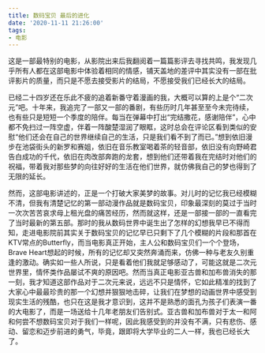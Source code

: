 ```yaml
---
title: 数码宝贝 最后的进化
date: '2020-11-11 21:26:00'
tags: 
- 电影
---
```


这是一部最特别的电影，从影院出来后我翻阅着一篇篇影评去寻找共鸣，我发现几乎所有人都在这部电影中体验着相同的情感，铺天盖地的差评中其实没有一部在批评影片的质量，而只是不愿去接受影片的结局，不愿接受我们已经长大的结局。

已经二十四岁还在乐此不疲的追着新番守着漫画的我，大概可以算的上是个“二次元”吧。十年来，我追完了一部又一部的番剧，有些历时几年甚至至今未完待续，也有些只是短短一个季度的陪伴。每当在弹幕中打出“完结撒花，感谢陪伴”，心中都不免扫过一阵空虚，伴着一阵酸楚湿润了眼眶，这时总会在评论区看到类似的安慰“他们还会在自己的世界继续自己的生活，只是我们看不到了而已。”想到依旧漫步在池袋街头的新罗和赛姐，依旧在音乐教室喝着茶的轻音部，依旧没有向野崎君告白成功的千代，依旧在肉改部奔跑的龙套，想到他们还带着我在完结时对他们的祝福，带着我对那些梦的向往好好的生活在他们世界，就仿佛我自己的梦也得到了无限的延长。

然而，这部电影讲述的，正是一个打破大家美梦的故事。对儿时的记忆我已经模糊不清，但我有清楚记忆的第一部动漫作品就是数码宝贝，印象最深刻的莫过于当时一次次苦苦哀求母上租光盘的痛苦经历，然而就这样，还是一部接一部的一直看完了当时最新的第五部。那时的我从数码世界中诞生出了怎样的幻想我早已不得而知，走进电影院前其实关于数码宝贝的记忆早已只剩下了几个模糊的片段和那首在KTV常点的Butterfly，而当电影真正开始，主人公和数码宝贝们一个个登场，Brave Heart想起的时候，所有的记忆却又突然奔涌而来，仿佛一种与老友久别重逢的激动。确实如一些人所说，只是看着他们我就足够感动了，可能这就是二次元世界里，情怀类作品屡试不爽的原因吧。然而当真正电影亚古兽和加布兽消失的那一刻，我才知道这部作品对于二次元来说，远远不只是情怀，它如此精准的找到了大家心中最最珍贵的那一个幻想并狠狠地击碎，让我们在梦想的动画世界中感受到现实生活的残酷，也只在这是我才意识到，这并不是熟悉的面孔为孩子们表演一番的大电影了，而是一场送给十几年老朋友们告别式。亚古兽和加布兽对于太一和阿和何尝不想数码宝贝对于我们一样呢，因此我感受到的并没有不满，只有悲伤、感动、留恋和迈步前进的勇气，毕竟，跟即将大学毕业的二人一样，我也已经长大了。

